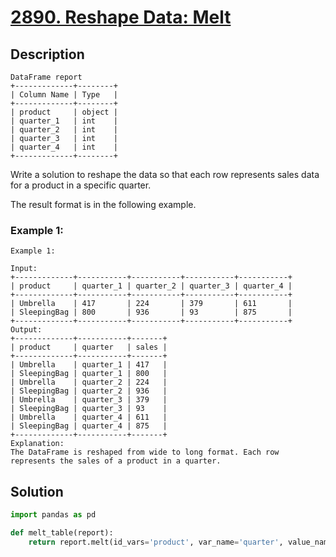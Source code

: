 # [2890. Reshape Data: Melt](https://leetcode.com/problems/reshape-data-melt/description/?envType=study-plan-v2&envId=introduction-to-pandas&lang=pythondata)

## Description

```
DataFrame report
+-------------+--------+
| Column Name | Type   |
+-------------+--------+
| product     | object |
| quarter_1   | int    |
| quarter_2   | int    |
| quarter_3   | int    |
| quarter_4   | int    |
+-------------+--------+

```
Write a solution to reshape the data so that each row represents sales data for a product in a specific quarter.

The result format is in the following example.

### Example 1:

```
Example 1:

Input:
+-------------+-----------+-----------+-----------+-----------+
| product     | quarter_1 | quarter_2 | quarter_3 | quarter_4 |
+-------------+-----------+-----------+-----------+-----------+
| Umbrella    | 417       | 224       | 379       | 611       |
| SleepingBag | 800       | 936       | 93        | 875       |
+-------------+-----------+-----------+-----------+-----------+
Output:
+-------------+-----------+-------+
| product     | quarter   | sales |
+-------------+-----------+-------+
| Umbrella    | quarter_1 | 417   |
| SleepingBag | quarter_1 | 800   |
| Umbrella    | quarter_2 | 224   |
| SleepingBag | quarter_2 | 936   |
| Umbrella    | quarter_3 | 379   |
| SleepingBag | quarter_3 | 93    |
| Umbrella    | quarter_4 | 611   |
| SleepingBag | quarter_4 | 875   |
+-------------+-----------+-------+
Explanation:
The DataFrame is reshaped from wide to long format. Each row represents the sales of a product in a quarter.
```

## Solution

```python
import pandas as pd

def melt_table(report):
    return report.melt(id_vars='product', var_name='quarter', value_name='sales')
```

